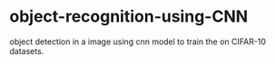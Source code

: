 # object-recognition-using-CNN
object detection in a image using cnn model to train the on CIFAR-10 datasets.
